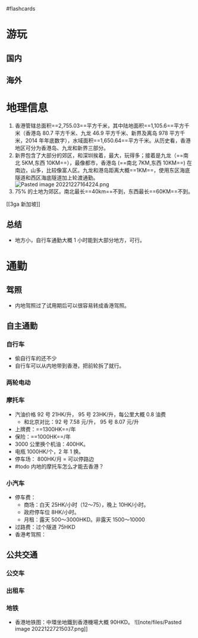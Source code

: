 #flashcards 
# 游玩
## 国内
## 海外

# 地理信息
1. 香港管辖总面积==2,755.03==平方千米，其中陆地面积==1,105.6==平方千米（香港岛 80.7 平方千米、九龙 46.9 平方千米、新界及离岛 978 平方千米，2014 年年底数字），水域面积==1,650.64==平方千米。从历史看，香港地区可分为香港岛、九龙和新界三部分。
2. 新界包含了大部分的郊区，和深圳挨着，最大，玩得多；接着是九龙（==南北 5KM,东西 10KM==），最像都市，香港岛 (==南北 7KM,东西 10KM==) 在南边，山多，比较像富人区。九龙和港岛距离大概==1KM==，使用东区海底隧道和西区海底隧道加上轮渡通勤。 ![Pasted image 20221227164224.png](https://s2.loli.net/2022/12/27/zJhIP9lLxue3Nqa.png)
3. 75% 的土地为郊区。南北最长==40km==不到，东西最长==60KM==不到。
<!--SR:!2024-04-24,285,250!2024-04-15,276,250!2024-03-25,10,250!2024-03-23,8,250!2023-12-25,3,250!2024-03-23,8,250!2024-03-23,8,250!2024-03-23,8,250-->

[[3ga 新加坡]]

## 总结
- 地方小，自行车通勤大概 1 小时能到大部分地方，可行。


# 通勤
## 驾照
- 内地驾照过了试用期后可以很容易转成香港驾照。

## 自主通勤
### 自行车
- 偷自行车的还不少
- 自行车可以从内地带到香港，把前轮拆了就行。

### 两轮电动

### 摩托车
- 汽油价格 92 号 21HK/升， 95 号 23HK/升，每公里大概 0.8 油费
	- 和北京对比：92 号 7.58 元/升， 95 号 8.07 元/升
- 上牌费：==1300HK==/年
- 保险：==1000HK==/年
- 3000 公里换个机油：400HK。
- 电瓶 1000HK/个，2 年 1 换。
- 停车场： 800HK/月 = 可以停路边
- #todo 内地的摩托车怎么才能去香港？
<!--SR:!2024-03-25,10,250!2024-03-23,8,250-->

### 小汽车
- 停车费：
	- 商场：白天 25HK/小时（12～75），晚上 10HK/小时。
	- 政府停车位 8HK/小时。
	- 月租：露天 500～3000HKD。非露天 1500～10000
- 过路费：过个隧道 75HKD
- 香港考驾照：
## 公共交通

### 公交车

### 出租车

### 地铁
- 香港地铁图：中環坐地鐵到香港機場大概 90HKD。 ![[note/files/Pasted image 20221227215037.png]]